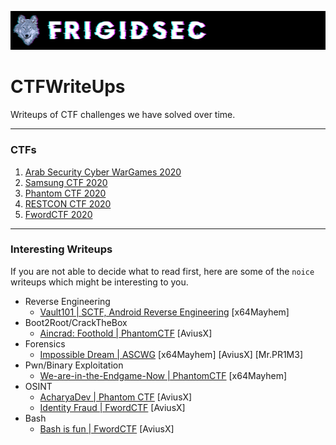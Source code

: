 
![](https://raw.githubusercontent.com/FrigidSec/Documents/master/Graphics/Logo/webbanner_728x90px.png)
# CTFWriteUps
Writeups of CTF challenges we have solved over time.

---

### CTFs
1. [Arab Security Cyber WarGames 2020](./ASCWG) 
2. [Samsung CTF 2020](./SCTF)
3. [Phantom CTF 2020](./PhantomCTF)
4. [RESTCON CTF 2020](./RESTCON)
5. [FwordCTF 2020](./FwordCTF)

---

### Interesting Writeups
If you are not able to decide what to read first, here are some of the `noice` writeups which might be interesting to you.

- Reverse Engineering
  - [Vault101 | SCTF, Android Reverse Engineering](./SCTF/Vault101) [x64Mayhem]
- Boot2Root/CrackTheBox
  - [Aincrad: Foothold | PhantomCTF](./PhantomCTF/Boot2Root/Aincrad:%20Foothold) [AviusX]
- Forensics
  - [Impossible Dream | ASCWG](https://saket-upadhyay.github.io/2020/08/17/ascwg-impossible-dream.html) \[x64Mayhem\] \[AviusX\] \[Mr.PR1M3\]
- Pwn/Binary Exploitation
  - [We-are-in-the-Endgame-Now | PhantomCTF](./PhantomCTF/Pwn/We-are-in-the-Endgame-Now) [x64Mayhem]
- OSINT
  - [AcharyaDev | Phantom CTF](./PhantomCTF/OSINT/AcharyaDev) [AviusX]
  - [Identity Fraud | FwordCTF](./FwordCTF/OSINT/Identity%20Fraud) [AviusX]
- Bash
  - [Bash is fun | FwordCTF](./FwordCTF/Bash/Bash%20is%20fun) [AviusX]
